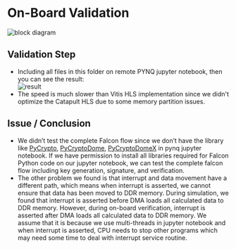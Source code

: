 # On-Board Validation

![block diagram](https://github.com/vic9112/Advance_SOC/assets/137171415/7f406d79-5491-4b37-ac04-8d6374f2131d)

## Validation Step
- Including all files in this folder on remote PYNQ jupyter notebook, then you can see the result: <br>
  ![result](https://github.com/vic9112/Advance_SOC/assets/137171415/1f198b9d-068c-4625-962d-0ca68a95383e)
- The speed is much slower than Vitis HLS implementation since we didn't optimize the Catapult HLS due to some memory partition issues.

## Issue / Conclusion
- We didn’t test the complete Falcon flow since we don’t have the library like [PyCrypto](https://pypi.org/project/pycrypto/), [PyCryptoDome](https://pypi.org/project/pycryptodome/), [PyCryptoDomeX](https://pypi.org/project/pycryptodomex/) in pynq jupyter notebook. If we have permission to install all libraries required for Falcon Python code on our jupyter notebook, we can test the complete falcon flow including key generation, signature, and verification.
- The other problem we found is that interrupt and data movement have a different path, which means when interrupt is asserted, we cannot ensure that data has been moved to DDR memory. During simulation, we found that interrupt is asserted before DMA loads all calculated data to DDR memory. However, during on-board verification, interrupt is asserted after DMA loads all calculated data to DDR memory. We assume that it is because we use multi-threads in jupyter notebook and when interrupt is asserted, CPU needs to stop other programs which may need some time to deal with interrupt service routine.

